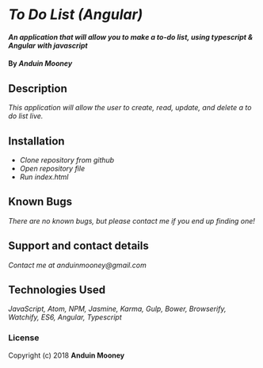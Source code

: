 # _To Do List (Angular)_

#### _An application that will allow you to make a to-do list, using typescript & Angular with javascript_

#### By _**Anduin Mooney**_

## Description

_This application will allow the user to create, read, update, and delete a to do list live._

## Installation
* _Clone repository from github_
* _Open repository file_
* _Run index.html_

## Known Bugs

_There are no known bugs, but please contact me if you end up finding one!_

## Support and contact details

_Contact me at anduinmooney@gmail.com_

## Technologies Used

_JavaScript, Atom, NPM, Jasmine, Karma, Gulp, Bower, Browserify, Watchify, ES6, Angular, Typescript_

### License

Copyright (c) 2018 **Anduin Mooney**
